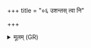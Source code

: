 +++
title = "०६ उशन्तस् त्वा नि"

+++
<details><summary>मूलम् (GR)</summary>

उशन्तस् त्वा नि धीमह्य्  
उशन्तः सम् इधीमहि ।  
उशन्न् उशत आ वह  
पितॄन् हविषे अत्तवे ॥
</details>